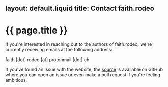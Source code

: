 layout: default.liquid
title: Contact faith.rodeo
---
<div class="head">
    <h1 class="index-header">{{ page.title }}</h1>
</div>

If you're interested in reaching out to the authors of faith.rodeo, we're currently receiving emails at the following address:

faith [dot] rodeo [at] protonmail [dot] ch

If you've found an issue with the website, the [source](https://github.com/faith-rodeo/faith-rodeo.github.io) is available on GitHub where you can open an issue or even make a pull request if you're feeling ambitious.

